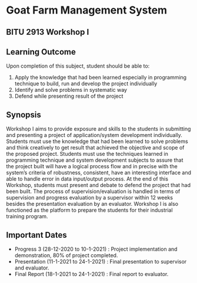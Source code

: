 # Goat Farm Management System
BITU 2913 Workshop I
--------------------
Learning Outcome
----------------
Upon completion of this subject, student should
be able to:
1. Apply the knowledge that had been learned
especially in programming technique to
build, run and develop the project
individually
2. Identify and solve problems in systematic
way
3. Defend while presenting result of the project

Synopsis
----------
Workshop I aims to provide exposure and skills to the students in submitting and presenting a project of application/system development individually. Students must use the knowledge that had been learned to solve problems and think creatively to get result that achieved the objective and scope of the proposed project.
Students must use the techniques learned in programming technique and system development subjects to assure that the project built will have a logical process flow and in precise with the system’s criteria of robustness, consistent, have an interesting interface and able to handle error in data input/output process. At the end of this Workshop, students must present and debate to defend the project that had been built. The process of supervision/evaluation is handled in terms of supervision and progress evaluation by a supervisor within 12 weeks besides the presentation evaluation by an evaluator. Workshop I is also functioned as the platform to prepare the students for their industrial training program.

Important Dates
-----------------
- Progress 3 (28-12-2020 to 10-1-2021) : Project implementation and demonstration, 80% of project completed.
- Presentation (11-1-2021 to 24-1-2021) : Final presentation to supervisor and evaluator.
- Final Report (18-1-2021 to 24-1-2021) : Final report to evaluator.
